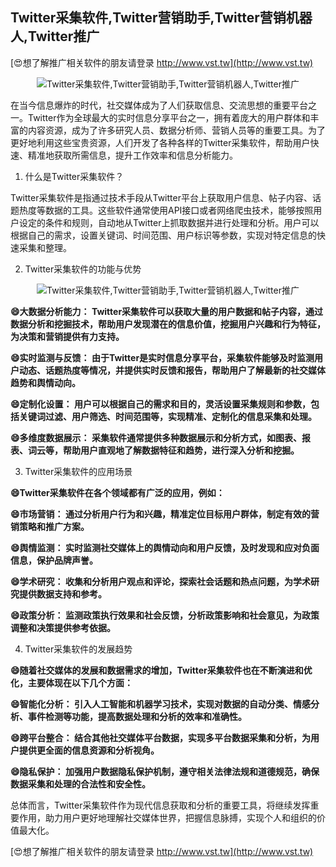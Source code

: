 ## **Twitter采集软件,Twitter营销助手,Twitter营销机器人,Twitter推广**

[😍想了解推广相关软件的朋友请登录 http://www.vst.tw](http://www.vst.tw)

 <center><img src="https://vst.tw/MP4/tuiguang/png/3.png" alt="Twitter采集软件,Twitter营销助手,Twitter营销机器人,Twitter推广"></center>

在当今信息爆炸的时代，社交媒体成为了人们获取信息、交流思想的重要平台之一。Twitter作为全球最大的实时信息分享平台之一，拥有着庞大的用户群体和丰富的内容资源，成为了许多研究人员、数据分析师、营销人员等的重要工具。为了更好地利用这些宝贵资源，人们开发了各种各样的Twitter采集软件，帮助用户快速、精准地获取所需信息，提升工作效率和信息分析能力。

1. 什么是Twitter采集软件？

Twitter采集软件是指通过技术手段从Twitter平台上获取用户信息、帖子内容、话题热度等数据的工具。这些软件通常使用API接口或者网络爬虫技术，能够按照用户设定的条件和规则，自动地从Twitter上抓取数据并进行处理和分析。用户可以根据自己的需求，设置关键词、时间范围、用户标识等参数，实现对特定信息的快速采集和整理。

2. Twitter采集软件的功能与优势

 <center><img src="https://vst.tw/MP4/tuiguang/png/4.png" alt="Twitter采集软件,Twitter营销助手,Twitter营销机器人,Twitter推广"></center>

**😄大数据分析能力： Twitter采集软件可以获取大量的用户数据和帖子内容，通过数据分析和挖掘技术，帮助用户发现潜在的信息价值，挖掘用户兴趣和行为特征，为决策和营销提供有力支持。**

**😄实时监测与反馈： 由于Twitter是实时信息分享平台，采集软件能够及时监测用户动态、话题热度等情况，并提供实时反馈和报告，帮助用户了解最新的社交媒体趋势和舆情动向。**

**😄定制化设置： 用户可以根据自己的需求和目的，灵活设置采集规则和参数，包括关键词过滤、用户筛选、时间范围等，实现精准、定制化的信息采集和处理。**

**😄多维度数据展示： 采集软件通常提供多种数据展示和分析方式，如图表、报表、词云等，帮助用户直观地了解数据特征和趋势，进行深入分析和挖掘。**

3. Twitter采集软件的应用场景

**😄Twitter采集软件在各个领域都有广泛的应用，例如：**

**😄市场营销： 通过分析用户行为和兴趣，精准定位目标用户群体，制定有效的营销策略和推广方案。**

**😄舆情监测： 实时监测社交媒体上的舆情动向和用户反馈，及时发现和应对负面信息，保护品牌声誉。**

**😄学术研究： 收集和分析用户观点和评论，探索社会话题和热点问题，为学术研究提供数据支持和参考。**

**😄政策分析： 监测政策执行效果和社会反馈，分析政策影响和社会意见，为政策调整和决策提供参考依据。**

4. Twitter采集软件的发展趋势

**😄随着社交媒体的发展和数据需求的增加，Twitter采集软件也在不断演进和优化，主要体现在以下几个方面：**

**😄智能化分析： 引入人工智能和机器学习技术，实现对数据的自动分类、情感分析、事件检测等功能，提高数据处理和分析的效率和准确性。**

**😄跨平台整合： 结合其他社交媒体平台数据，实现多平台数据采集和分析，为用户提供更全面的信息资源和分析视角。**

**😄隐私保护： 加强用户数据隐私保护机制，遵守相关法律法规和道德规范，确保数据采集和处理的合法性和安全性。**

总体而言，Twitter采集软件作为现代信息获取和分析的重要工具，将继续发挥重要作用，助力用户更好地理解社交媒体世界，把握信息脉搏，实现个人和组织的价值最大化。

[😍想了解推广相关软件的朋友请登录 http://www.vst.tw](http://www.vst.tw)



